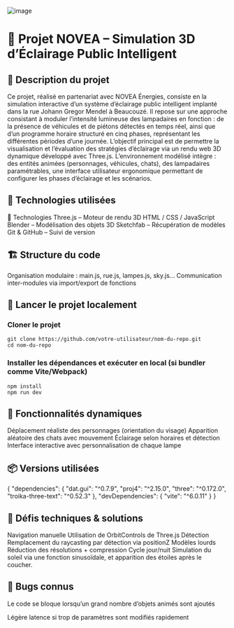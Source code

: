 ![image](https://github.com/user-attachments/assets/3f2c4106-d064-4252-abb5-084361c89e6d)






# 🌃 Projet NOVEA – Simulation 3D d’Éclairage Public Intelligent
## 📜 Description du projet
Ce projet, réalisé en partenariat avec NOVEA Énergies, consiste en la simulation interactive d’un système d’éclairage public intelligent implanté dans la rue Johann Gregor Mendel à Beaucouzé.
Il repose sur une approche consistant à moduler l’intensité lumineuse des lampadaires en fonction :
de la présence de véhicules et de piétons détectés en temps réel,
ainsi que d’un programme horaire structuré en cinq phases, représentant les différentes périodes d’une journée.
L’objectif principal est de permettre la visualisation et l’évaluation des stratégies d’éclairage via un rendu web 3D dynamique développé avec Three.js. L’environnement modélisé intègre :
des entités animées (personnages, véhicules, chats),
des lampadaires paramétrables,
une interface utilisateur ergonomique permettant de configurer les phases d’éclairage et les scénarios.

## 🧰 Technologies utilisées
🔧 Technologies
Three.js – Moteur de rendu 3D
HTML / CSS / JavaScript
Blender – Modélisation des objets 3D
Sketchfab – Récupération de modèles
Git & GitHub – Suivi de version

## 🏗️ Structure du code
Organisation modulaire :
main.js, rue.js, lampes.js, sky.js...
Communication inter-modules via import/export de fonctions
## 🚀 Lancer le projet localement

### Cloner le projet
```
git clone https://github.com/votre-utilisateur/nom-du-repo.git
cd nom-du-repo
```
### Installer les dépendances et exécuter en local (si bundler comme Vite/Webpack)
```
npm install
npm run dev
```

## 🚶 Fonctionnalités dynamiques

Déplacement réaliste des personnages (orientation du visage)
Apparition aléatoire des chats avec mouvement
Éclairage selon horaires et détection
Interface interactive avec personnalisation de chaque lampe

## 📦 Versions utilisées 


{
  "dependencies": {
    "dat.gui": "^0.7.9",
    "proj4": "^2.15.0",
    "three": "^0.172.0",
    "troika-three-text": "^0.52.3"
  },
  "devDependencies": {
    "vite": "^6.0.11"
  }
}

## 🧪 Défis techniques & solutions

Navigation manuelle	Utilisation de OrbitControls de Three.js
Détection	Remplacement du raycasting par détection via positionZ
Modèles lourds	Réduction des résolutions + compression
Cycle jour/nuit	Simulation du soleil via une fonction sinusoïdale, et apparition des étoiles après le coucher.

## 🐞 Bugs connus

Le code se bloque lorsqu’un grand nombre d’objets animés sont ajoutés

Légère latence si trop de paramètres sont modifiés rapidement
